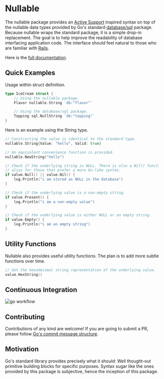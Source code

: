 # Nullable

The nullable package provides an [Active Support](https://guides.rubyonrails.org/active_support_core_extensions.html)
inspired syntax on top of the nullable data types provided by Go's standard
[database/sql](https://github.com/golang/go/tree/master/src/database/sql) package.
Because nullable wraps the standard package, it is a simple drop-in replacement.
The goal is to help improve the readability of database interfacing application code.
The interface should feel natural to those who are familiar with [Rails](https://github.com/rails/rails).

Here is the [full documentation](https://pkg.go.dev/github.com/toru/nullable).

## Quick Examples

Usage within struct definition.

```go
type IceCream struct {
    // Using the nullable package.
    Flavor nullable.String `db:"flavor"`

    // Using the database/sql package.
    Topping sql.NullString `db:"topping"`
}
```

Here is an example using the String type.

```go
// Constructing the value is identical to the standard type.
nullable.String{Value: "hello", Valid: true}

// An equivalent convenience function is provided.
nullable.NewString("hello")

// Check if the underlying string is NULL. There is also a Nil() function
// alias for those that prefer a more Go-like syntax.
if value.Null() || value.Nil() {
    log.Println("i am stored as NULL in the database")
}

// Check if the underlying value is a non-empty string.
if value.Present() {
    log.Println("i am a non-empty value")
}

// Check if the underlying value is either NULL or an empty string.
if value.Empty() {
    log.Println("i am an empty string")
}
```

## Utility Functions

Nullable also provides useful utility functions. The plan is to add more
subtle functions over time.

```go
// Get the hexadecimal string representation of the underlying value.
value.HexString()
```

## Continuous Integration

![go workflow](https://github.com/toru/nullable/actions/workflows/go.yml/badge.svg)

## Contributing

Contributions of any kind are welcome! If you are going to submit a PR, please
follow [Go's commit message structure](https://github.com/golang/go/wiki/CommitMessage).

## Motivation

Go's standard library provides precisely what it should: Well thought-out
primitive building blocks for specific purposes. Syntax sugar like the ones
provided by this package is subjective, hence the inception of this package.
